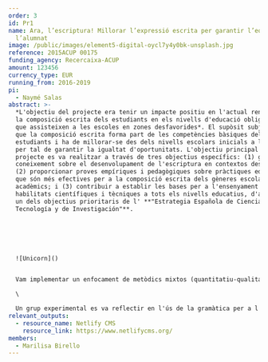 ```yaml
---
order: 3
id: Pr1
name: Ara, l’escriptura! Millorar l’expressió escrita per garantir l’equitat de
  l’alumnat
image: /public/images/element5-digital-oycl7y4y0bk-unsplash.jpg
reference: 2015ACUP 00175
funding_agency: Recercaixa-ACUP
amount: 123456
currency_type: EUR
running_from: 2016-2019
pi:
  - Naymé Salas
abstract: >-
  *L'objectiu del projecte era tenir un impacte positiu en l'actual rendiment de
  la composició escrita dels estudiants en els nivells d'educació obligatòria
  que assisteixen a les escoles en zones desfavorides*. El supòsit subjacent era
  que la composició escrita forma part de les competències bàsiques dels
  estudiants i ha de millorar-se des dels nivells escolars inicials a l'alça,
  per tal de garantir la igualtat d'oportunitats. L'objectiu principal del
  projecte es va realitzar a través de tres objectius específics: (1) generar
  coneixement sobre el desenvolupament de l'escriptura en contextos desfavorits;
  (2) proporcionar proves empíriques i pedagògiques sobre pràctiques educatives
  que són més efectives per a la composició escrita dels gèneres escolars i
  acadèmics; i (3) contribuir a establir les bases per a l'ensenyament de les
  habilitats científiques i tècniques a tots els nivells educatius, d'acord amb
  un dels objectius prioritaris de l' **"Estrategia Española de Ciencia y
  Tecnología y de Investigación"**.






  ![Unicorn]()


  Vam implementar un enfocament de metòdics mixtos (quantitatiu-qualitatiu) basat en una sèrie d'estudis d'intervenció que es van dur a terme a través dels nivells d'educació obligatòria, que es va complementar amb observacions sistemàtiques i entrevistes en profunditat a una submostra. Dos grups experimentals i un grup de control van rebre les intervencions, que consistien en punts de prova prèvia/post-prova i de manteniment.\

  \

  Un grup experimental es va reflectir en l'ús de la gramàtica per a l'escriptura, mentre que a l'altre grup se li van ensenyar estratègies d'autoregulació per a la composició escrita. A tots els grups se'ls va ensenyar a escriure gèneres de discurs típics de l'escola i l'acadèmia. Els professors participants van ser entrenats específicament per dur a terme les intervencions. Les troballes d'aquest projecte s'han difós en diverses conferències nacionals i internacionals i revistes analitzades per experts.
relevant_outputs:
  - resource_name: Netlify CMS
    resource_link: https://www.netlifycms.org/
members:
  - Marilisa Birello
---
```

